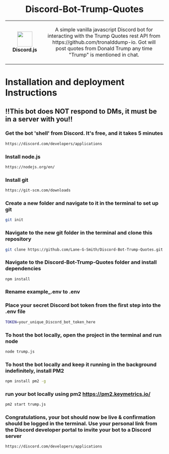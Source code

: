 <h1 align="center">Discord-Bot-Trump-Quotes</h1>
<table align="center">
  <tr>
    <td align="center" height="108" width="108">
        <img     src="https://pyxis.nymag.com/v1/imgs/a24/490/cb97ebfee572b1a122dd753af16f0a7c5f-09-donald-trump-bully.rsquare.w700.jpg"
        width="48"
        height="48"
        />
        <br /><strong>Discord.js</strong>
    </td>
    <td align="center" height="108">
      <p align="center">A simple vanilla javascript Discord bot for interacting with the Trump Quotes rest API from https://github.com/tronalddump-io. Got will post quotes from Donald Trump any time "Trump" is mentioned in chat.
      </p>
     </td>
   </tr>
 </table>

# Installation and deployment Instructions

## !!This bot does NOT respond to DMs, it must be in a server with you!!

### Get the bot 'shell' from Discord. It's free, and it takes 5 minutes
```sh
https://discord.com/developers/applications
```
### Install node.js
```sh
https://nodejs.org/en/
```
### Install git
```sh
https://git-scm.com/downloads
```
### Create a new folder and navigate to it in the terminal to set up git
```sh
git init
```
### Navigate to the new git folder in the terminal and clone this repository
```sh
git clone https://github.com/Lane-G-Smith/Discord-Bot-Trump-Quotes.git
```
### Navigate to the Discord-Bot-Trump-Quotes folder and install dependencies
```sh
npm install
```
### Rename example_.env to .env
### Place your secret Discord bot token from the first step into the .env file
```sh
TOKEN=your_unique_Discord_bot_token_here
```
### To host the bot locally, open the project in the terminal and run node
```sh
node trump.js
```
### To host the bot locally and keep it running in the background indefinitely, install PM2
```sh
npm install pm2 -g
```
### run your bot locally using pm2 https://pm2.keymetrics.io/
```sh
pm2 start trump.js
```
### Congratulations, your bot should now be live & confirmation should be logged in the terminal. Use your personal link from the Discord developer portal to invite your bot to a Discord server
```sh
https://discord.com/developers/applications
```
